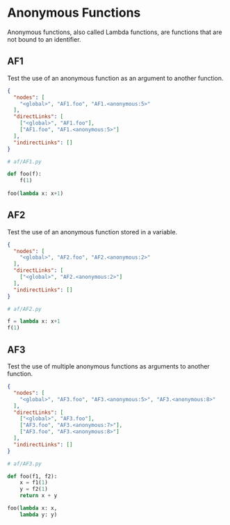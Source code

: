 # Anonymous Functions
Anonymous functions, also called Lambda functions, are functions that are not bound to an identifier.

## AF1
[//]: # (MAIN: global)
Test the use of an anonymous function as an argument to another function.

```json
{
  "nodes": [
    "<global>", "AF1.foo", "AF1.<anonymous:5>"
  ],
  "directLinks": [
    ["<global>", "AF1.foo"],
    ["AF1.foo", "AF1.<anonymous:5>"]
  ],
  "indirectLinks": []
}
```
```python
# af/AF1.py

def foo(f):
    f(1)
    
foo(lambda x: x+1)
```
[//]: # (END)

## AF2
[//]: # (MAIN: global)
Test the use of an anonymous function stored in a variable.

```json
{
  "nodes": [
    "<global>", "AF2.foo", "AF2.<anonymous:2>"
  ],
  "directLinks": [
    ["<global>", "AF2.<anonymous:2>"]
  ],
  "indirectLinks": []
}
```
```python
# af/AF2.py

f = lambda x: x+1
f(1)
```
[//]: # (END)

## AF3
[//]: # (MAIN: global)
Test the use of multiple anonymous functions as arguments to another function.

```json
{
  "nodes": [
    "<global>", "AF3.foo", "AF3.<anonymous:5>", "AF3.<anonymous:8>"
  ],
  "directLinks": [
    ["<global>", "AF3.foo"],
    ["AF3.foo", "AF3.<anonymous:7>"],
    ["AF3.foo", "AF3.<anonymous:8>"]
  ],
  "indirectLinks": []
}
```
```python
# af/AF3.py

def foo(f1, f2):
    x = f1(1)
    y = f2(1)
    return x + y

foo(lambda x: x, 
    lambda y: y)
```
[//]: # (END)